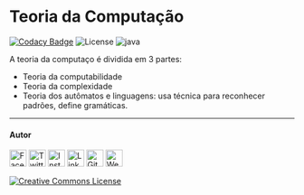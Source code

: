 # Teoria da Computação
[![Codacy Badge](https://app.codacy.com/project/badge/Grade/6f4c4d114f684374a142090ce8bc799f)](https://www.codacy.com/gh/brunocampos01/introducao-a-programacao-orientada-a-objetos/dashboard?utm_source=github.com&amp;utm_medium=referral&amp;utm_content=brunocampos01/introducao-a-programacao-orientada-a-objetos&amp;utm_campaign=Badge_Grade)
![License](https://img.shields.io/badge/Code%20License-MIT-green.svg)
![java](https://img.shields.io/badge/ufsc-Introdu%C3%A7%C3%A3o%20%C3%A0%20Informatica-green.svg)

A teoria da computaço é dividida em 3 partes:
- Teoria da computabilidade
- Teoria da complexidade
- Teoria dos autômatos e linguagens: usa técnica para reconhecer padrões, define gramáticas.

---

#### Autor
<a href="https://www.facebook.com/artuurs.smirnovs" target="_blank"><img src="https://raw.githubusercontent.com/arturssmirnovs/arturssmirnovs/master/fb.png" alt="Facebook" width="30"></a>
<a href="https://twitter.com/artuurssmirnovs" target="_blank"><img src="https://raw.githubusercontent.com/arturssmirnovs/arturssmirnovs/master/tw.png" alt="Twitter" width="30"></a>
<a href="https://www.instagram.com/arturssmirnovs/" target="_blank"><img src="https://raw.githubusercontent.com/arturssmirnovs/arturssmirnovs/master/ig.png" alt="Instagram" width="30"></a>
<a href="https://www.linkedin.com/in/art%C5%ABrs-smirnovs-b6399275/" target="_blank"><img src="https://raw.githubusercontent.com/arturssmirnovs/arturssmirnovs/master/in.png" alt="LinkedIn" width="30"></a>
<a href="https://github.com/arturssmirnovs" target="_blank"><img src="https://raw.githubusercontent.com/arturssmirnovs/arturssmirnovs/master/git.png" alt="GitHub" width="30"></a>
<a href="https://arturio.dev/" target="_blank"><img src="https://raw.githubusercontent.com/arturssmirnovs/arturssmirnovs/master/www.png" alt="Website" width="30"></a>

<a rel="license" href="http://creativecommons.org/licenses/by-sa/4.0/"><img alt="Creative Commons License" style="border-width:0" src="https://i.creativecommons.org/l/by-sa/4.0/88x31.png" /></a><br/>
